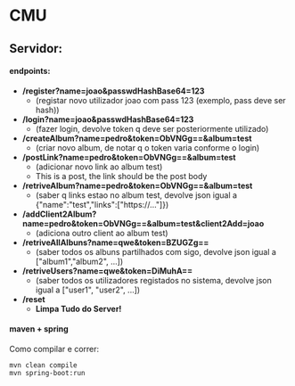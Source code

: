 # CMU

## Servidor:
#### endpoints:
- **/register?name=joao&passwdHashBase64=123**
  - (registar novo utilizador joao com pass 123 (exemplo, pass deve ser hash))
- **/login?name=joao&passwdHashBase64=123**
    - (fazer login, devolve token q deve ser posteriormente utilizado)
- **/createAlbum?name=pedro&token=ObVNGg==&album=test**
    - (criar novo album, de notar q o token varia conforme o login)
- **/postLink?name=pedro&token=ObVNGg==&album=test**
    - (adicionar novo link ao album test)
    - This is a post, the link should be the post body
- **/retriveAlbum?name=pedro&token=ObVNGg==&album=test**
    - (saber q links estao no album test, devolve json igual a {"name":"test","links":["https://..."]})
- **/addClient2Album?name=pedro&token=ObVNGg==&album=test&client2Add=joao**
    - (adiciona outro client ao album test)
- **/retriveAllAlbuns?name=qwe&token=BZUGZg==**
    - (saber todos os albuns partilhados com sigo, devolve json igual a ["album1","album2", ...])
- **/retriveUsers?name=qwe&token=DiMuhA==**
    - (saber todos os utilizadores registados no sistema, devolve json igual a ["user1", "user2", ...])
- **/reset**
    - **Limpa Tudo do Server!**
    
#### maven + spring 
Como compilar e correr:
```
mvn clean compile
mvn spring-boot:run
```
